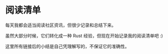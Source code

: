 # 阅读清单

每天我都会适当阅读社区资讯，但很少记录和总结下来。

虽然大部分时候，它们转化成一种 Rust 经验，但现在开始记录我的阅读清单吧 :)

这里所有链接后的小结是自己凭理解写的，不保证它的准确性。
